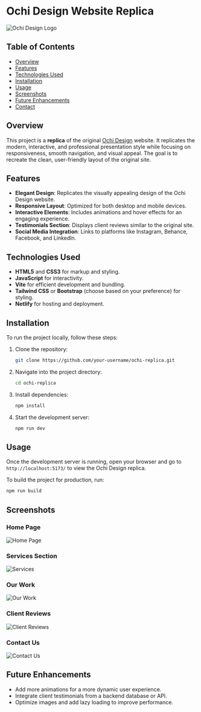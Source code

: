 
# Ochi Design Website Replica

![Ochi Design Logo](https://ochi.design/wp-content/uploads/2022/04/logo001.svg)

## Table of Contents
- [Overview](#overview)
- [Features](#features)
- [Technologies Used](#technologies-used)
- [Installation](#installation)
- [Usage](#usage)
- [Screenshots](#screenshots)
- [Future Enhancements](#future-enhancements)
- [Contact](#contact)

## Overview
This project is a **replica** of the original [Ochi Design](https://ochi.design) website. It replicates the modern, interactive, and professional presentation style while focusing on responsiveness, smooth navigation, and visual appeal. The goal is to recreate the clean, user-friendly layout of the original site.

## Features
- **Elegant Design**: Replicates the visually appealing design of the Ochi Design website.
- **Responsive Layout**: Optimized for both desktop and mobile devices.
- **Interactive Elements**: Includes animations and hover effects for an engaging experience.
- **Testimonials Section**: Displays client reviews similar to the original site.
- **Social Media Integration**: Links to platforms like Instagram, Behance, Facebook, and LinkedIn.

## Technologies Used
- **HTML5** and **CSS3** for markup and styling.
- **JavaScript** for interactivity.
- **Vite** for efficient development and bundling.
- **Tailwind CSS** or **Bootstrap** (choose based on your preference) for styling.
- **Netlify** for hosting and deployment.

## Installation

To run the project locally, follow these steps:

1. Clone the repository:
   ```bash
   git clone https://github.com/your-username/ochi-replica.git
   ```
2. Navigate into the project directory:
   ```bash
   cd ochi-replica
   ```
3. Install dependencies:
   ```bash
   npm install
   ```
4. Start the development server:
   ```bash
   npm run dev
   ```

## Usage

Once the development server is running, open your browser and go to `http://localhost:5173/` to view the Ochi Design replica.

To build the project for production, run:
```bash
npm run build
```



## Screenshots

### Home Page
![Home Page](https://drive.google.com/uc?export=view&id=1XTna6omEuwPttdlVitq2GNH_pMGES3cX)

### Services Section
![Services](https://drive.google.com/uc?export=view&id=1_aUkjgwc2Q_-24UditIxcUFOeaPHgfhG)

### Our Work
![Our Work](https://drive.google.com/uc?export=view&id=1BZE9lJ3Ya5QvshHnpCVygI9nT6ETrfXm)

### Client Reviews
![Client Reviews](https://drive.google.com/uc?export=view&id=1LPs4BcVXg0Voym3IPCNqLwzUBLoF_Wh2)

### Contact Us
![Contact Us](https://drive.google.com/uc?export=view&id=1veXaJmDHbUEFJ0Htzc_8_9cNa_tggtY0)


## Future Enhancements
- Add more animations for a more dynamic user experience.
- Integrate client testimonials from a backend database or API.
- Optimize images and add lazy loading to improve performance.


